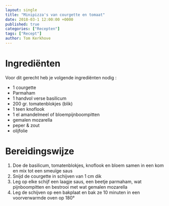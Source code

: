 ```yaml
---
layout: single
title: "Minipizza's van courgette en tomaat"
date: 2018-03-1 12:00:00 +0000
published: true
categories: ["Recepten"]
tags: ["Recept"]
author: Tom Kerkhove
---
```


# Ingrediënten
Voor dit gerecht heb je volgende ingrediënten nodig :

- 1 courgette
- Parmaham
- 1 handvol verse basilicum
- 200 gr. tomatenblokjes (blik)
- 1 teen knoflook
- 1 el amandelmeel of bloempijnboompitten
- gemalen mozarella
- peper & zout
- olijfolie

# Bereidingswijze

1. Doe de basilicum, tomatenblokjes, knoflook en bloem samen in een kom en mix tot een smeuïge saus
2. Snijd de courgette in schijven van 1 cm dik
3. Leg op elke schijf een laagje saus, een beetje parmaham, wat pijnboompitten en bestrooi met wat gemalen mozarella
4. Leg de schijven op een bakplaat en bak ze 10 minuten in een voorverwarmde oven op 180°
